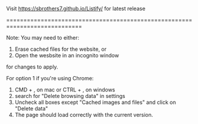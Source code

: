 Visit https://sbrothers7.github.io/Listify/ for latest release

============================================================================

Note: You may need to either:
1. Erase cached files for the website, or
2. Open the wesbsite in an incognito window

for changes to apply.


For option 1 if you're using Chrome:
1. CMD + , on mac or CTRL + , on windows
2. search for "Delete browsing data" in settings
3. Uncheck all boxes except "Cached images and files" and click on "Delete data"
4. The page should load correctly with the current version.
